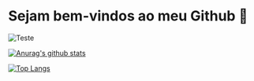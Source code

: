 # Sejam bem-vindos ao meu Github :koala:

![Teste](https://user-images.githubusercontent.com/34607779/103449757-875b3a00-4c8b-11eb-8787-c14eda1acf52.png)

[![Anurag's github stats](https://github-readme-stats.vercel.app/api?username=GiovanaNp1)](https://github.com/GiovanaNp1/github-readme-stats)

[![Top Langs](https://github-readme-stats.vercel.app/api/top-langs/?username=GiovanaNp1)](https://github.com/GiovanaNp1/github-readme-stats)



